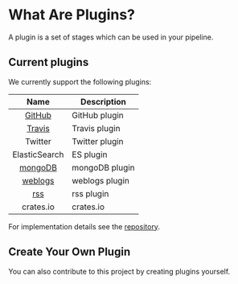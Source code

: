 # What Are Plugins?
A plugin is a set of stages which can be used in your pipeline.

## Current plugins
We currently support the following plugins:

|      Name     | Description    |
|:-------------:|----------------|
| [GitHub](github)        | GitHub plugin  |
| [Travis](travis)        | Travis plugin  |
| Twitter       | Twitter plugin |
| ElasticSearch | ES plugin      |
| [mongoDB](historic-data)       | mongoDB plugin |
| [weblogs](apache-access-logs)       | weblogs plugin |
| [rss](rss)          | rss plugin     |
| crates.io     | crates.io      |

For implementation details see the [repository](https://github.com/joskuijpers/bep_codefeedr/tree/develop/codefeedr-plugins). 


## Create Your Own Plugin
You can also contribute to this project by creating plugins yourself.